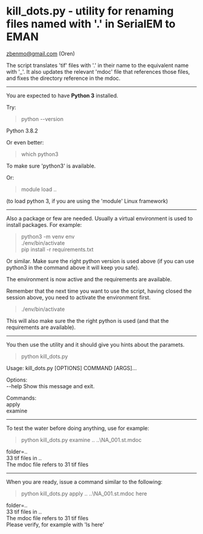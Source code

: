 kill_dots.py - utility for renaming files named with '.' in SerialEM to EMAN
============================================================

zbenmo@gmail.com (Oren)

The script translates 'tif' files with '.' in their name to the equivalent name with '_'. It also updates the relevant 'mdoc' file that references those files, and fixes the directory reference in the mdoc.

---

You are expected to have **Python 3** installed.

Try:

> python --version

Python 3.8.2

Or even better:

> which python3

To make sure 'python3' is available.

Or:

> module load ..

(to load python 3, if you are using the 'module' Linux framework)

---

Also a package or few are needed. Usually a virtual environment is used to install packages.
For example:

> python3 -m venv env  
> ./env/bin/activate  
> pip install -r requirements.txt

Or similar. Make sure the right python version is used above (if you can use python3 in the command above it will keep you safe).

The environment is now active and the requirements are available.

Remember that the next time you want to use the script, having closed the session above, you need to activate the environment first.

> ./env/bin/activate  

This will also make sure the the right python is used (and that the requirements are available).

---

You then use the utility and it should give you hints about the paramets.

> python kill_dots.py

Usage: kill_dots.py [OPTIONS] COMMAND [ARGS]...

Options:  
  --help  Show this message and exit.

Commands:  
apply  
examine

---

To test the water before doing anything, use for example:

> python kill_dots.py examine  .. ..\NA_001.st.mdoc

folder=..  
33 tif files in ..  
The mdoc file refers to 31 tif files

---

When you are ready, issue a command similar to the following:

> python kill_dots.py apply  .. ..\NA_001.st.mdoc here  

folder=..  
33 tif files in ..  
The mdoc file refers to 31 tif files  
Please verify, for example with 'ls here'
